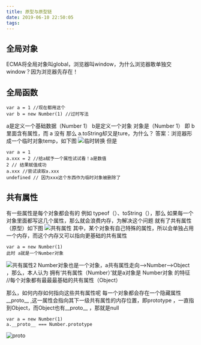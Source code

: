 ```yaml
---
title: 原型与原型链
date: 2019-06-10 22:50:05
tags:
---
```

## 全局对象
ECMA将全局对象叫global，浏览器叫window，为什么浏览器敢单独交window？因为浏览器先存在！
## 全局函数
```
var a = 1 //现在都用这个
var b = new Number(1) //过时写法
```
a是定义一个基础数据（Number 1）
b是定义一个对象 对象是（Number 1）
即 b 里面含有属性，而 a 没有
那么
a.toString却又是ture，为什么？
答案：浏览器形成一个临时对象temp，如下图
<img src='./临时转换.png' alt='临时转换' >
但是
```
var a = 1
a.xxx = 2 //给a赋予一个属性试试看！a是数值
2 // 结果赋值成功
a.xxx //尝试读取a.xxx
undefined // 因为xxx这个东西作为临时对象被删除了
```

## 共有属性
有一些属性是每个对象都会有的 例如 typeof（）、toString（），那么 如果每一个对象里面都写这几个属性，那么就会浪费内存，为解决这个问题 就有了共有属性（原型）如下图
<img src='./共有属性.png' alt='共有属性' >
其中，某个对象有自己特殊的属性，所以会单独占用一个内存，而这个内存又可以指向更基础的共有属性
```
var a = new Number(1)
此时 a就是一个Number对象
```
<img src='./共有属性2.png' alt='共有属性2' >
Number对象也是一个对象，a共有属性走向-->Number-->Object ，那么，本人认为 拥有‘共有属性（Number）’就是a对象是 Number对象 的特征 //每个对象都有最最最基础的共有属性（Object）

那么，如何内存如何指向这些共有属性呢
每一个对象都会存在一个隐藏属性__proto__ ,这一属性会指向其下一级共有属性的内存位置，即prototype ，一直指到Object，而Object也有__proto__ ，那就是null
```
var a = new Number(1)
a.__proto__ === Number.prototype
```
<img src='./proto.png' alt='proto' >


